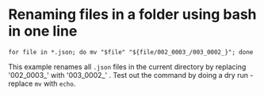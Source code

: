 # Renaming files in a folder using bash in one line

    for file in *.json; do mv "$file" "${file/002_0003_/003_0002_}"; done

This example renames all `.json` files in the current directory by replacing
'002_0003_' with '003_0002_' . Test out the command by doing a dry run - replace
`mv` with `echo`.
